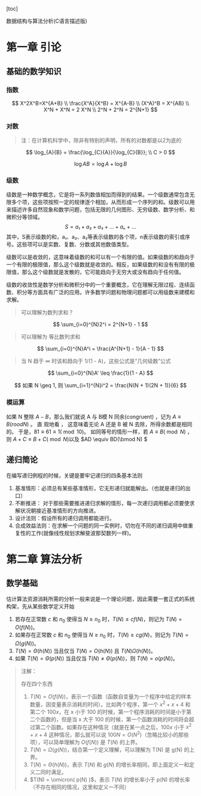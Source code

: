 [toc]

数据结构与算法分析(C语言描述版)

#  第一章 引论

## 基础的数学知识

### 指数

$$
X^2X^B=X^{A+B} \\
\frac{X^A}{X^B} = X^{A-B} \\
(X^A)^B = X^{AB} \\
X^N + X^N = 2 X^N \\
2^N + 2^N = 2^{N+1}
$$

### 对数

> 注：在计算机科学中，除非有特别的声明，所有的对数都是以2为底的

$$
\log_{A}{B} = \frac{\log_{C}{A}}{\log_{C}{B}}; \\
C > 0
$$

$$
\log{AB} = \log{A} + \log{B}
$$

### 级数

级数是一种数学概念，它是将一系列数值相加而得到的结果。一个级数通常包含无限多个项，这些项按照一定的规律逐个相加，从而形成一个序列的和。级数可以用来描述许多自然现象和数学问题，包括无限的几何图形、无穷级数、数学分析、和微积分等领域。
$$
S = a₁ + a₂ + a₃ + ... + aₙ + ...
$$
其中，S表示级数的和，a₁、a₂、a₃等表示级数的各个项，n表示级数的索引或序号。这些项可以是实数、复数、分数或其他数值类型。

级数可以是收敛的，这意味着级数的和可以有一个有限的值。如果级数的和趋向于一个有限的极限值，那么这个级数就是收敛的。相反，如果级数的和没有有限的极限值，那么这个级数就是发散的，它可能趋向于无穷大或没有趋向于任何值。

级数的收敛性是数学分析和微积分中的一个重要概念，它在理解无限过程、连续函数、积分等方面具有广泛的应用。许多数学问题和物理问题都可以用级数来建模和求解。

> 可以理解为数列求和？

$$
\sum_{i=0}^{N}2^i = 2^{N+1} - 1
$$

> 可以理解为 等比数列求和

$$
\sum_{i=0}^{N}A^i = \frac{A^{N+1} - 1}{A - 1}
$$

> 当 N 趋于 ∞ 时该和趋向于 1/(1 - A)，这些公式是“几何级数”公式

$$
\sum_{i=0}^{N}A' \leq \frac{1}{1 - A}
$$

$$
如果 N \geq 1, 则 \sum_{i=1}^{N}i^2 = \frac{N(N + 1)(2N + 1)}{6}
$$



### 模运算

如果 N 整除 $A - B$，那么我们就说 A 与 B模 N 同余(congruent) ，记为   $A \equiv B(rood N)$  。 直
观地看 ， 这意味着无论 A 还是 B 被 N 去除，所得余数都是相同的。 于是，$81\equiv 61 \equiv 1 (\bmod10)$。
如同等号的情形一样，若 $A \equiv B(\bmod N)$ ，则 $A + C \equiv B + C(\bmod N)$以及 $AD \equiv BD(\bmod N) $

## 递归简论

在编写递归例程的时候，关键是要牢记递归的四条基本法则

1. 基准情形：必须总有某些基准情形，它无形递归就能解出。（也就是递归的出口）
2. 不断推进： 对于那些需要推进递归求解的情形，每一次递归调用都必须要使求解状况朝接近基准情形的方向推进。
3. 设计法则：假设所有的递归调用都能进行。
4. 合成效益法则：在求解一个问题的同一实例时，切勿在不同的递归调用中做重复性的工作(就像线性规划求解斐波那契数列一样)。

# 第二章 算法分析

## 数学基础

估计算法资源消耗所需的分析一般来说是一个理论问题，因此需要一套正式的系统构架，先从某些数学定义开始

1. 若存在正常数 $c$ 和 $n_0$ 使得当 $N \geq n_0$ 时，$T(N) \leq cf(N)$，则记为 $T(N) = O(f(N))$。
2. 如果存在正常数 $c$ 和 $n_0$ 使得当 $N \geq n_0$ 时，$T(N) \geq cg(N)$，则记为 $T(N) = \Omega(g(N))$。
3. $T(N) = \Theta(h(N))$ 当且仅当 $T(N) = O(h(N))$ 且 $T(N) \Omega(h(N))$。
4. 如果 $T(N) = \Theta(p(N))$ 当且仅当 $T(N) \ne \Theta(p(N))$，则 $T(N) = o(p(N))$。

> 注解：
>
> 存在四个东西
> 1. $T(N) = O( f(N) )$，表示一个函数（函数自变量为一个程序中给定的样本数量，因变量表示消耗的时间）。比如两个程序，第一个 $x^2+x+4$  和 第二个 $100x$，在 x 小于 100 的时候，第一个程序消耗的时间是小于第二个函数的，但是当 x 大于 100 的时候，第一个函数消耗的时间将会超过第二个函数。如果存在这种情况（就是在某一点之后，$100x$ 小于 $x^2 + x + 4$ 这种情况，那么就可以说 $100N = O(N^2)$（忽略比较小的那些项），可以简单理解为 $O(f(N))$ 是 $T(N)$ 的上界。
> 2. $T(N) = \Omega( g(N) )$，结合第一个定义理解，可以理解为 T(N) 是 g(N) 的上界。
> 3. $T(N) = \Theta( h(N) )$，表示 $T(N)$ 和 $g(N)$ 的增长率相同，即上面定义一和定义二同时满足。
> 4. $T(N) = \omicron( p(N) )$，表示 $T(N)$ 的增长率小于 p(N) 的增长率（不存在相同的情况，这里和定义一不同）